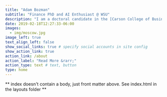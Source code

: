 ```yaml
---
title: "Adam Bozman"
subtitle: "Finance PhD and AI Enthusiast @ WSU"
description: "I am a doctoral candidate in the [Carson College of Business](https://directory.business.wsu.edu/Directory/Profile/adam.bozman/) at [Washington State University](https://wsu.edu/) where my research focuses on empirical asset pricing, behavioral topics, emerging markets, and some monetary policy.  My goal is to aid in the understanding of individual decision making as well as investor biases, so we can better predict market reactions and necessary regulation."
date: 2019-02-18T12:27:33-06:00
images:
  - img/moscow.jpg
image_left: true
text_align_left: false
show_social_links: true # specify social accounts in site config
show_action_link: true
action_link: /about
action_label: "Read More &rarr;"
action_type: text # text, button
type: home
---
```


** index doesn't contain a body, just front matter above.
See index.html in the layouts folder **
